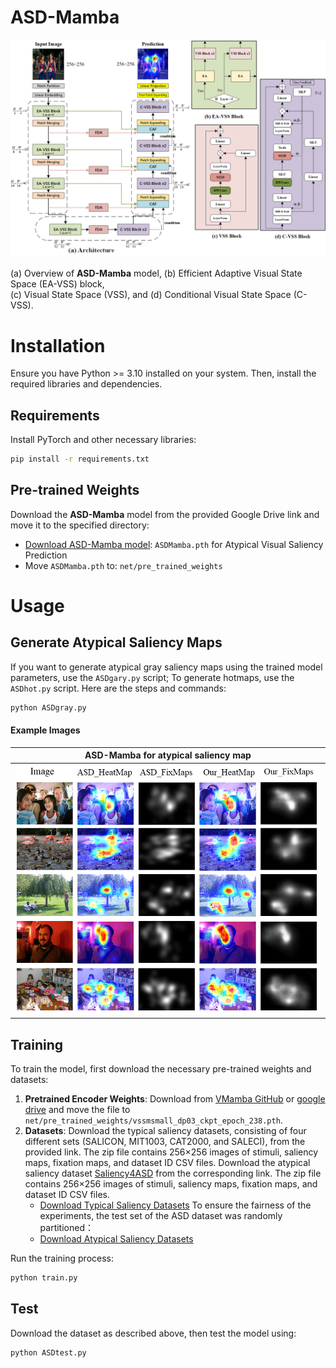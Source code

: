 # ASD-Mamba
![ASD-Mamba Module](model.png)

(a) Overview of **ASD-Mamba** model, (b) Efficient Adaptive Visual State Space (EA-VSS) block,  
(c) Visual State Space (VSS), and (d) Conditional Visual State Space (C-VSS).


# Installation

Ensure you have Python >= 3.10 installed on your system. Then, install the required libraries and dependencies.

## Requirements

Install PyTorch and other necessary libraries:

```bash
pip install -r requirements.txt
```
## Pre-trained Weights

Download the **ASD-Mamba** model from the provided Google Drive link and move it to the specified directory:

- [Download ASD-Mamba model](https://drive.google.com/file/d/13cX1OKXEgAruUt46oA96zO5lonoaoi_T/view?usp=drive_link): `ASDMamba.pth` for Atypical Visual Saliency Prediction
- Move `ASDMamba.pth` to: `net/pre_trained_weights`

# Usage
## Generate Atypical Saliency Maps

If you want to generate atypical gray saliency maps using the trained model parameters, use the `ASDgary.py` script; To generate hotmaps, use the `ASDhot.py` script. Here are the steps and commands:

```bash
python ASDgray.py
```
#### Example Images


| ASD-Mamba for atypical saliency map |
|-------------------------------------|
| ![Original Image](ASDproduct.png)   |


## Training

To train the model, first download the necessary pre-trained weights and datasets:

1. **Pretrained Encoder Weights**: Download from [VMamba GitHub](https://github.com/MzeroMiko/VMamba/releases/download/%2320240218/vssmsmall_dp03_ckpt_epoch_238.pth)  or [google drive](https://drive.google.com/file/d/1zUczEDh09Sr2HtQclYwGBvTh0Gwydr52/view?usp=sharing) and move the file to `net/pre_trained_weights/vssmsmall_dp03_ckpt_epoch_238.pth`.
2. **Datasets**: Download the typical saliency datasets, consisting of four different sets (SALICON, MIT1003, CAT2000, and SALECI), from the provided link. The zip file contains 256×256 images of stimuli, saliency maps, fixation maps, and dataset ID CSV files.
Download the atypical saliency dataset [Saliency4ASD](https://saliency4asd.ls2n.fr/) from the corresponding link. The zip file contains 256×256 images of stimuli, saliency maps, fixation maps, and dataset ID CSV files.
   - [Download Typical Saliency Datasets](https://drive.google.com/file/d/1ZEy8NnhHxPgGJ1iMgyvb8CU8vmWR3w6x/view?usp=drive_link)
To ensure the fairness of the experiments, the test set of the ASD dataset was randomly partitioned：
   - [Download Atypical Saliency Datasets](https://drive.google.com/file/d/1hpNOPE_HGe-0txuaAmR7dTgIzf6yXET4/view?usp=drive_link)

Run the training process:

```bash
python train.py
```

## Test

Download the dataset as described above, then test the model using:

```bash
python ASDtest.py
```
